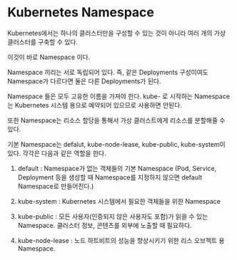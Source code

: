 # Kubernetes Namespace

Kubernetes에서는 하나의 클러스터만을 구성할 수 있는 것이 아니라 여러 개의 가상 클러스터를 구축할 수 있다.

이것이 바로 Namespace 이다. 

Namespace 끼리는 서로 독립되어 있다. 즉, 같은 Deployments 구성이여도 Namespace가 다르다면 둘은 다른 Deployments가 된다. 

Namespace 들은 모두 고유한 이름을 가져야 한다. kube- 로 시작하는 Namespace는 Kubernetes 시스템 용으로 예약되어 있으므로 사용하면 안된다.

또한 Namespace는 리소스 할당을 통해서 가상 클러스트에게 리소스를 분할해줄 수 있다.

기본 Namespace는 defalut, kube-node-lease, kube-public, kube-system이 있다. 각각은 다음과 같은 역할을 한다.

1. default : Namespace가 없는 객체들의 기본 Namespace (Pod, Service, Deployment 등을 생성할 때 Namespace를 지정하지 않으면 default Namespace로 만들어진다.)

2. kube-system : Kubernetes 시스템에서 필요한 객체들을 위한 Namespace

3. kube-public : 모든 사용자(인증되지 않은 사용자도 포함)가 읽을 수 있는 Namespace. 클러스터 정보, 콘텐츠를 외부에 노출할 때 필요하다.

4. kube-node-lease : 노드 하트비트의 성능을 향상시키기 위한 리스 오브젝트 용 Namespace.



